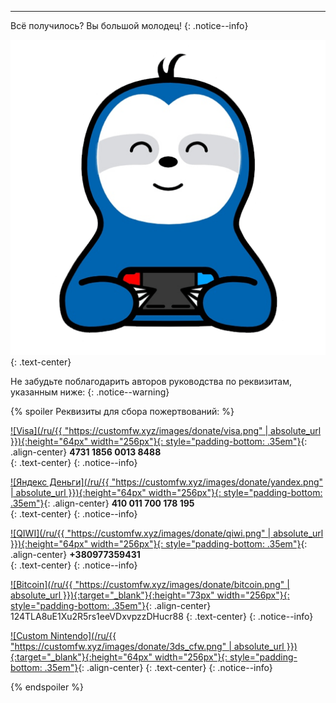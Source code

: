 ___

Всё  получилось? Вы большой молодец!
{: .notice--info}

![](/images/switch.png)
{: .text-center}

Не забудьте поблагодарить авторов руководства по реквизитам, указанным ниже: 
{: .notice--warning}

{% spoiler Реквизиты для сбора пожертвований: %}

[![Visa](/ru/{{ "https://customfw.xyz/images/donate/visa.png" | absolute_url }}){:height="64px" width="256px"}{: style="padding-bottom: .35em"}](){: .align-center}
**4731 1856 0013 8488**<br>
{: .text-center}
{: .notice--info}

[![Яндекс Деньги](/ru/{{ "https://customfw.xyz/images/donate/yandex.png" | absolute_url }}){:height="64px" width="256px"}{: style="padding-bottom: .35em"}](){: .align-center}
**410 011 700 178 195**<br>
{: .text-center}
{: .notice--info}

[![QIWI](/ru/{{ "https://customfw.xyz/images/donate/qiwi.png" | absolute_url }}){:height="64px" width="256px"}{: style="padding-bottom: .35em"}](){: .align-center}
**+380977359431**<br>
{: .text-center}
{: .notice--info}

[![Bitcoin](/ru/{{ "https://customfw.xyz/images/donate/bitcoin.png" | absolute_url }}){:target="_blank"}{:height="73px" width="256px"}{: style="padding-bottom: .35em"}](bitcoin:124TLA8uE1Xu2R5rs1eeVDxvpzzDHucr88){: .align-center}
124TLA8uE1Xu2R5rs1eeVDxvpzzDHucr88
{: .text-center}
{: .notice--info}

[![Custom Nintendo](/ru/{{ "https://customfw.xyz/images/donate/3ds_cfw.png" | absolute_url }}){:target="_blank"}{:height="64px" width="256px"}{: style="padding-bottom: .35em"}](http://vk.com/switchopen){: .align-center}
{: .text-center}
{: .notice--info}

{% endspoiler %}